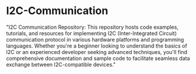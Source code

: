 # I2C-Communication
"I2C Communication Repository: This repository hosts code examples, tutorials, and resources for implementing I2C (Inter-Integrated Circuit) communication protocol in various hardware platforms and programming languages. Whether you're a beginner looking to understand the basics of I2C or an experienced developer seeking advanced techniques, you'll find comprehensive documentation and sample code to facilitate seamless data exchange between I2C-compatible devices."
